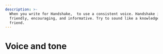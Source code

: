 ```yaml
---
description: >-
  When you write for Handshake,  to use a consistent voice. Handshake is
  friendly, encouraging, and informative. Try to sound like a knowledgeable
  friend.
---
```


# Voice and tone

##
